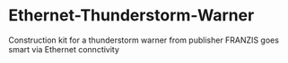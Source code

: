 # Ethernet-Thunderstorm-Warner
Construction kit for a thunderstorm warner from publisher FRANZIS goes smart via Ethernet connctivity
